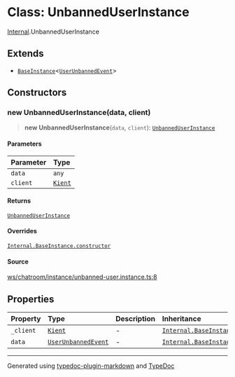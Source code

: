 # Class: UnbannedUserInstance

[Internal](../index.md).UnbannedUserInstance

## Extends

- [`BaseInstance`](BaseInstance.md)\<[`UserUnbannedEvent`](../interfaces/UserUnbannedEvent.md)\>

## Constructors

### new UnbannedUserInstance(data, client)

> **new UnbannedUserInstance**(`data`, `client`): [`UnbannedUserInstance`](UnbannedUserInstance.md)

#### Parameters

| Parameter | Type |
| :------ | :------ |
| `data` | `any` |
| `client` | [`Kient`](../../classes/Kient.md) |

#### Returns

[`UnbannedUserInstance`](UnbannedUserInstance.md)

#### Overrides

[`Internal.BaseInstance.constructor`](BaseInstance.md#constructors)

#### Source

[ws/chatroom/instance/unbanned-user.instance.ts:8](https://github.com/zSoulweaver/kient/blob/cb3a38e/src/ws/chatroom/instance/unbanned-user.instance.ts#L8)

## Properties

| Property | Type | Description | Inheritance | Source |
| :------ | :------ | :------ | :------ | :------ |
| `_client` | [`Kient`](../../classes/Kient.md) | - | [`Internal.BaseInstance._client`](BaseInstance.md) | [utils/instance.base.ts:4](https://github.com/zSoulweaver/kient/blob/cb3a38e/src/utils/instance.base.ts#L4) |
| `data` | [`UserUnbannedEvent`](../interfaces/UserUnbannedEvent.md) | - | [`Internal.BaseInstance.data`](BaseInstance.md) | [utils/instance.base.ts:5](https://github.com/zSoulweaver/kient/blob/cb3a38e/src/utils/instance.base.ts#L5) |

***

Generated using [typedoc-plugin-markdown](https://www.npmjs.com/package/typedoc-plugin-markdown) and [TypeDoc](https://typedoc.org/)
